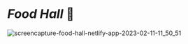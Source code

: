 # _Food Hall_ 🍔

![screencapture-food-hall-netlify-app-2023-02-11-11_50_51](https://user-images.githubusercontent.com/91872149/218243879-12bc69b1-8bc8-4d75-99eb-6ace72825977.png)

